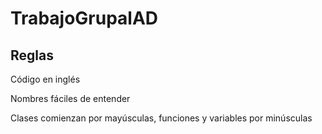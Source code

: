 # TrabajoGrupalAD
## Reglas
Código en inglés

Nombres fáciles de entender

Clases comienzan por mayúsculas, funciones y variables por minúsculas
